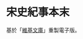 # 宋史紀事本末

基於「[維基文庫](https://zh.wikisource.org/wiki/%E5%AE%8B%E5%8F%B2%E7%B4%80%E4%BA%8B%E6%9C%AC%E6%9C%AB)」重製電子版。
